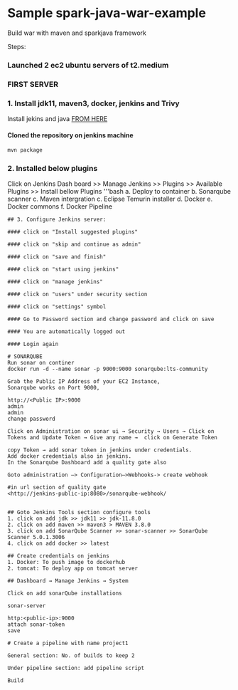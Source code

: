 # Sample spark-java-war-example
Build war with maven and sparkjava framework

Steps:
### Launched 2 ec2 ubuntu servers of t2.medium
### FIRST SERVER
### 1. Install jdk11, maven3, docker, jenkins and Trivy
Install jekins and java [FROM HERE](https://www.jenkins.io/doc/book/installing/linux/#debianubuntu)
#### Cloned the repository on jenkins machine
```sh
mvn package
```
### 2. Installed below plugins

Click on Jenkins Dash board >> Manage Jenkins >> Plugins >> Available Plugins >> Install bellow Plugins
'''bash
   a. Deploy to container
   b. Sonarqube scanner
   c. Maven intergration
   c. Eclipse Temurin installer
   d. Docker
   e. Docker commons
   f. Docker Pipeline
```
## 3. Configure Jenkins server:
   
#### click on "Install suggested plugins"

#### click on "skip and continue as admin"

#### click on "save and finish"

#### click on "start using jenkins"

#### click on "manage jenkins"

#### click on "users" under security section

#### click on "settings" symbol 

#### Go to Password section and change password and click on save

#### You are automatically logged out

#### Login again

# SONARQUBE
Run sonar on continer
docker run -d --name sonar -p 9000:9000 sonarqube:lts-community

Grab the Public IP Address of your EC2 Instance, 
Sonarqube works on Port 9000, 

http://<Public IP>:9000
admin
admin
change password

Click on Administration on sonar ui → Security → Users → Click on Tokens and Update Token → Give any name →  click on Generate Token

copy Token → add sonar token in jenkins under credentials.
Add docker credentials also in jenkins.
In the Sonarqube Dashboard add a quality gate also

Goto administration –> Configuration–>Webhooks-> create webhook

#in url section of quality gate
<http://jenkins-public-ip:8080>/sonarqube-webhook/

  
## Goto Jenkins Tools section configure tools
1. click on add jdk >> jdk11 >> jdk-11.8.0
2. click on add maven >> maven3 > MAVEN 3.8.0
3. click on add SonarQube Scanner >> sonar-scanner >> SonarQube Scanner 5.0.1.3006
4. click on add docker >> latest

## Create credentials on jenkins
1. Docker: To push image to dockerhub
2. tomcat: To deploy app on tomcat server

## Dashboard → Manage Jenkins → System

Click on add sonarQube installations

sonar-server

http:<public-ip>:9000
attach sonar-token
save

# Create a pipeline with name project1

General section: No. of builds to keep 2

Under pipeline section: add pipeline script

Build

